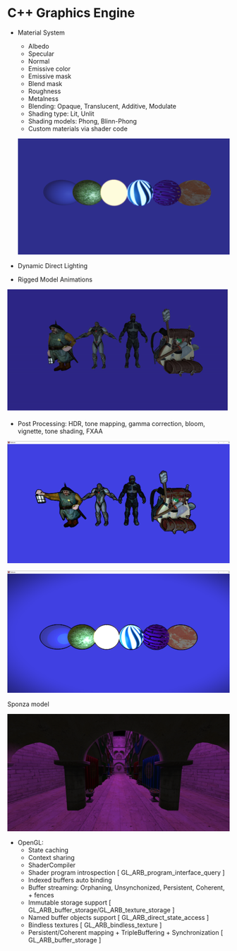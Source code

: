 # C++ Graphics Engine

- Material System
  - Albedo
  - Specular
  - Normal
  - Emissive color
  - Emissive mask
  - Blend mask
  - Roughness
  - Metalness
  + Blending: Opaque, Translucent, Additive, Modulate
  + Shading type: Lit, Unlit
  + Shading models: Phong, Blinn-Phong
  + Custom materials via shader code
  
  ![](screenshots/materials.png)
  
- Dynamic Direct Lighting
- Rigged Model Animations

![me](screenshots/model_loader.gif)

- Post Processing: HDR, tone mapping, gamma correction, bloom, vignette, tone shading, FXAA

![](screenshots/tone_shading.png)

![](screenshots/tone_shading2.png)

Sponza model

![](screenshots/sponza.png)

- OpenGL:
    - State caching
    - Context sharing
    - ShaderCompiler
    - Shader program introspection [ GL_ARB_program_interface_query ]
    - Indexed buffers auto binding
    - Buffer streaming: Orphaning, Unsynchonized, Persistent, Coherent, + fences
    - Immutable storage support [ GL_ARB_buffer_storage/GL_ARB_texture_storage ]
    - Named buffer objects support [  GL_ARB_direct_state_access ]
    - Bindless textures [ GL_ARB_bindless_texture ]
    - Persistent/Coherent mapping + TripleBuffering + Synchronization [ GL_ARB_buffer_storage ]
